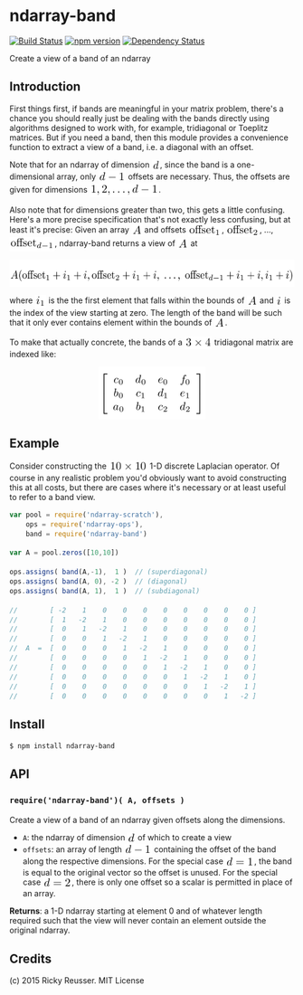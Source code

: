 # ndarray-band

[![Build Status](https://travis-ci.org/scijs/ndarray-band.svg)](https://travis-ci.org/scijs/ndarray-band) [![npm version](https://badge.fury.io/js/ndarray-band.svg)](http://badge.fury.io/js/ndarray-band) [![Dependency Status](https://david-dm.org/scijs/ndarray-band.svg)](https://david-dm.org/scijs/ndarray-band)

Create a view of a band of an ndarray


## Introduction

First things first, if bands are meaningful in your matrix problem, there's a chance you should really just be dealing with the bands directly using algorithms designed to work with, for example, tridiagonal or Toeplitz matrices. But if you need a band, then this module provides a convenience function to extract a view of a band, i.e. a diagonal with an offset.

Note that for an ndarray of dimension <img alt="d" valign="middle" width="14.5" height="20" src="docs/images/d-16937d4263.png">, since the band is a one-dimensional array, only <img alt="d-1" valign="middle" width="49" height="22" src="docs/images/d-1-0b692e3677.png"> offsets are necessary. Thus, the offsets are given for dimensions <img alt="1&comma; 2&comma; &bsol;ldots&comma; d-1" valign="middle" width="122" height="24" src="docs/images/1-2-ldots-d-1-22dde7ff62.png">.

Also note that for dimensions greater than two, this gets a little confusing. Here's a more precise specification that's not exactly less confusing, but at least it's precise: Given an array <img alt="A" valign="middle" width="19" height="20" src="docs/images/a-ab9f9c6779.png"> and offsets <img alt="&bsol;mathrm&lcub;offset&rcub;&lowbar;1" valign="middle" width="59" height="23" src="docs/images/mathrmoffset_1-b161aee517.png">, <img alt="&bsol;mathrm&lcub;offset&rcub;&lowbar;2" valign="middle" width="59" height="23" src="docs/images/mathrmoffset_2-bb6efbd13a.png">, ..., <img alt="&bsol;mathrm&lcub;offset&rcub;&lowbar;&lcub;d-1&rcub;" valign="middle" width="80" height="25" src="docs/images/mathrmoffset_d-1-7d7845f591.png">, ndarray-band returns a view of <img alt="A" valign="middle" width="19" height="20" src="docs/images/a-ab9f9c6779.png"> at 

<p align="center"><img alt="A&lpar;&bsol;mathrm&lcub;offset&rcub;&lowbar;1 &plus; i&lowbar;1 &plus; i&comma; &bsol;mathrm&lcub;offset&rcub;&lowbar;2 &plus; i&lowbar;1 &plus; i&comma;&bsol;&semi; &bsol;ldots&comma;&bsol;&semi;&bsol;mathrm&lcub;offset&rcub;&lowbar;&lcub;d-1&rcub; &plus; i&lowbar;1 &plus; i&comma; i&lowbar;1 &plus; i&rpar;" valign="middle" width="554.5" height="49" src="docs/images/amathrmoffset_1-i_1-i-mathrmoffset_2-i_1-i-ld-c37a4e01e5.png"></p>

 where <img alt="i&lowbar;1" valign="middle" width="20" height="23" src="docs/images/i_1-b3e00247b1.png"> is the the first element that falls within the bounds of <img alt="A" valign="middle" width="19" height="20" src="docs/images/a-ab9f9c6779.png"> and <img alt="i" valign="middle" width="11" height="20" src="docs/images/i-7e6a3286a9.png"> is the index of the view starting at zero. The length of the band will be such that it only ever contains element within the bounds of <img alt="A" valign="middle" width="19" height="20" src="docs/images/a-ab9f9c6779.png">.

To make that actually concrete, the bands of a <img alt="3 &bsol;times 4" valign="middle" width="48.5" height="22" src="docs/images/3-times-4-9908d9131f.png"> tridiagonal matrix are indexed like:



<p align="center"><img alt="&bsol;left&lsqb; &bsol;begin&lcub;array&rcub;&lcub;cccc&rcub;&NewLine;c&lowbar;0 &amp; d&lowbar;0 &amp; e&lowbar;0 &amp; f&lowbar;0 &bsol;&bsol;&NewLine;b&lowbar;0 &amp; c&lowbar;1 &amp; d&lowbar;1 &amp; e&lowbar;1 &bsol;&bsol;&NewLine;a&lowbar;0 &amp; b&lowbar;1 &amp; c&lowbar;2 &amp; d&lowbar;2&NewLine;&bsol;end&lcub;array&rcub;&bsol;right&rsqb;" valign="middle" width="188" height="94" src="docs/images/left-beginarraycccc-c_0-d_0-e_0-f_0-b_0-c_1-d-0158dede7b.png"></p>



## Example

Consider constructing the <img alt="10 &bsol;times 10" valign="middle" width="68.5" height="22" src="docs/images/10-times-10-c93cbd0678.png"> 1-D discrete Laplacian operator. Of course in any realistic problem you'd obviously want to avoid constructing this at all costs, but there are cases where it's necessary or at least useful to refer to a band view.

```javascript
var pool = require('ndarray-scratch'),
    ops = require('ndarray-ops'),
    band = require('ndarray-band')

var A = pool.zeros([10,10])

ops.assigns( band(A,-1),  1 )  // (superdiagonal)
ops.assigns( band(A, 0), -2 )  // (diagonal)
ops.assigns( band(A, 1),  1 )  // (subdiagonal)

//        [ -2    1    0    0    0    0    0    0    0    0 ]
//        [  1   -2    1    0    0    0    0    0    0    0 ]
//        [  0    1   -2    1    0    0    0    0    0    0 ]
//        [  0    0    1   -2    1    0    0    0    0    0 ]
//  A  =  [  0    0    0    1   -2    1    0    0    0    0 ]
//        [  0    0    0    0    1   -2    1    0    0    0 ]
//        [  0    0    0    0    0    1   -2    1    0    0 ]
//        [  0    0    0    0    0    0    1   -2    1    0 ]
//        [  0    0    0    0    0    0    0    1   -2    1 ]
//        [  0    0    0    0    0    0    0    0    1   -2 ]
```


## Install

```sh
$ npm install ndarray-band
```


## API

### `require('ndarray-band')( A, offsets )`
Create a view of a band of an ndarray given offsets along the dimensions.

* `A`: the ndarray of dimension <img alt="d" valign="middle" width="14.5" height="20" src="docs/images/d-16937d4263.png"> of which to create a view
* `offsets`: an array of length <img alt="d-1" valign="middle" width="49" height="22" src="docs/images/d-1-0b692e3677.png"> containing the offset of the band along the respective dimensions. For the special case <img alt="d &equals; 1" valign="middle" width="51" height="20" src="docs/images/d-1-7ad594a652.png">, the band is equal to the original vector so the offset is unused. For the special case <img alt="d &equals; 2" valign="middle" width="51" height="20" src="docs/images/d-2-557127d7f6.png">, there is only one offset so a scalar is permitted in place of an array.

**Returns**: a 1-D ndarray starting at element 0 and of whatever length required such that the view will never contain an element outside the original ndarray.


## Credits

(c) 2015 Ricky Reusser. MIT License